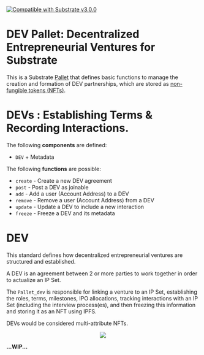[![Compatible with Substrate v3.0.0](https://img.shields.io/badge/Substrate-v3.0.0-E6007A)](https://github.com/paritytech/substrate/releases/tag/v3.0.0)

# DEV Pallet: Decentralized Entrepreneurial Ventures for Substrate

This is a Substrate [Pallet](https://substrate.dev/docs/en/knowledgebase/runtime/pallets) that defines basic functions
to manage the creation and formation of DEV partnerships, which are stored as [non-fungible tokens (NFTs)](https://en.wikipedia.org/wiki/Non-fungible_token). 

# DEVs : Establishing Terms & Recording Interactions.

The following **components** are defined:
* `DEV` + Metadata

The following **functions** are possible:
* `create` - Create a new DEV agreement
* `post` - Post a DEV as joinable
* `add` - Add a user (Account Address) to a DEV
* `remove` - Remove a user (Account Address) from a DEV
* `update` - Update a DEV to include a new interaction
* `freeze` - Freeze a DEV and its metadata

# DEV

This standard defines how decentralized entrepreneurial ventures are structured and established.

A DEV is an agreement between 2 or more parties to work together in order to actualize an IP Set. 

The `Pallet_dev` is responsible for linking a venture to an IP Set, establishing the roles, terms, milestones, 
IPO allocations, tracking interactions with an IP Set (including the interview process(es), and then freezing 
this information and storing it as an NFT using IPFS.

DEVs would be considered multi-attribute NFTs.

<div align=center>
  <img src="https://i.ibb.co/6myQDwD/Screen-Shot-2021-10-07-at-4-07-39-PM.png">
</div>

**...WIP...**
